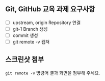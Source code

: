 ## Git, GitHub 교육 과제 요구사항

- [ ] upstream, origin Repository 연결
- [ ] git-1 Branch 생성
- [ ] commit 생성
- [ ] git remote -v 캡쳐

## 스크린샷 첨부

`git remote -v` 명령어 결과 화면을 첨부해 주세요.
